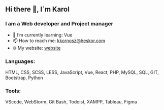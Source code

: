 ## Hi there 👋, I`m Karol 

### I am a Web developer and Project manager
- 🌱 I’m currently learning: Vue
- 📫 How to reach me: kkornosz@heskor.com
- 🌐 My website: [website][website]

### Languages:
HTML, CSS, SCSS, LESS, JavaScript, Vue, React, PHP, MySQL, SQL, GIT, Bootstrap, Python

### Tools:
VScode, WebStorm, Git Bash, Todoist, XAMPP, Tableau, Figma


[website]: https://heskor.com
